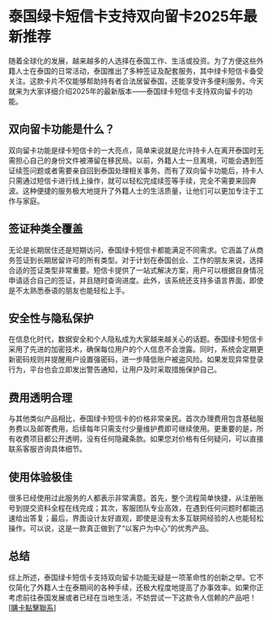 # 泰国绿卡短信卡支持双向留卡2025年最新推荐

随着全球化的发展，越来越多的人选择在泰国工作、生活或投资。为了方便这些外籍人士在泰国的日常活动，泰国推出了多种签证及配套服务，其中绿卡短信卡备受关注。这款卡片不仅能够帮助持有者合法居留泰国，还能享受许多便利服务。今天就来为大家详细介绍2025年的最新版本——泰国绿卡短信卡支持双向留卡的功能。

## 双向留卡功能是什么？

双向留卡功能是绿卡短信卡的一大亮点，简单来说就是允许持卡人在离开泰国时无需担心自己的身份文件被滞留在移民局。以前，外籍人士一旦离境，可能会遇到签证续签问题或者需要亲自回到泰国处理相关事务。而有了双向留卡功能后，持卡人只需通过短信卡进行线上操作，就可以轻松完成续签等手续，完全不需要来回奔波。这种便捷的服务极大地提升了外籍人士的生活质量，让他们可以更加专注于工作与家庭。

## 签证种类全覆盖

无论是长期居住还是短期访问，泰国绿卡短信卡都能满足不同需求。它涵盖了从商务签证到长期居留许可的所有类型。对于计划在泰国创业、工作的朋友来说，选择合适的签证类型非常重要。短信卡提供了一站式解决方案，用户可以根据自身情况申请适合自己的签证，并且随时查询进度。此外，该系统还支持多语言界面，即使是不太熟悉泰语的朋友也能轻松上手。

## 安全性与隐私保护

在信息化时代，数据安全和个人隐私成为大家越来越关心的话题。泰国绿卡短信卡采用了先进的加密技术，确保每位用户的个人信息不会泄露。同时，系统会定期更新密码规则并提醒用户设置强密码，进一步降低账户被盗风险。如果发现异常登录行为，平台也会立即发出警告通知，让用户及时采取措施保护自己。

## 费用透明合理

与其他类似产品相比，泰国绿卡短信卡的价格非常亲民。首次办理费用包含基础服务费以及邮寄费用，后续每年只需支付少量维护费即可继续使用。更重要的是，所有收费项目都公开透明，没有任何隐藏条款。如果您对价格有任何疑问，可以直接联系客服咨询具体细节。

## 使用体验极佳

很多已经使用过此服务的人都表示非常满意。首先，整个流程简单快捷，从注册账号到提交资料全程在线完成；其次，客服团队专业高效，在遇到任何问题时都能迅速给出答复；最后，界面设计友好直观，即使是没有太多互联网经验的人也能轻松操作。可以说，这是一款真正做到了“以客户为中心”的优秀产品。

## 总结

综上所述，泰国绿卡短信卡支持双向留卡功能无疑是一项革命性的创新之举。它不仅简化了外籍人士在泰期间的各种手续，还极大程度地提高了办事效率。如果你正考虑前往泰国发展或者已经在当地生活，不妨尝试一下这款令人信赖的产品吧！[[購卡點擊聯系](https://t.me/s/SXDXQF)]